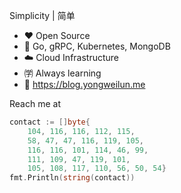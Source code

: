 Simplicity | 简单
- ❤️ Open Source
- 💪 Go, gRPC, Kubernetes, MongoDB
- ☁️ Cloud Infrastructure
- ㈻ Always learning
- 📒 https://blog.yongweilun.me

Reach me at

```go
contact := []byte{
	104, 116, 116, 112, 115,
	58, 47, 47, 116, 119, 105,
	116, 116, 101, 114, 46, 99,
	111, 109, 47, 119, 101,
	105, 108, 117, 110, 56, 50, 54}
fmt.Println(string(contact))
```
